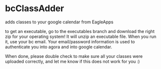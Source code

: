 # bcClassAdder
adds classes to your google calendar from EagleApps

to get an executable, go to the executables branch and download the right zip for your operating system! It will unzip an executable file. When you run it, use your bc email. Your email/password information is used to authenticate you into agora and into google calendar. 

When done, please double check to make sure all your classes were uploaded correctly, and let me know if this does not work for you :)
